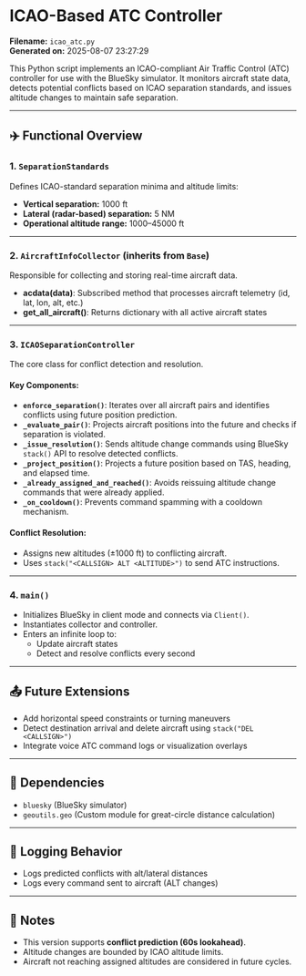 # ICAO-Based ATC Controller

**Filename:** `icao_atc.py`  
**Generated on:** 2025-08-07 23:27:29

This Python script implements an ICAO-compliant Air Traffic Control (ATC) controller for use with the BlueSky simulator. It monitors aircraft state data, detects potential conflicts based on ICAO separation standards, and issues altitude changes to maintain safe separation.

---

## ✈️ Functional Overview

### 1. `SeparationStandards`
Defines ICAO-standard separation minima and altitude limits:
- **Vertical separation:** 1000 ft
- **Lateral (radar-based) separation:** 5 NM
- **Operational altitude range:** 1000–45000 ft

---

### 2. `AircraftInfoCollector` (inherits from `Base`)
Responsible for collecting and storing real-time aircraft data.
- **acdata(data)**: Subscribed method that processes aircraft telemetry (id, lat, lon, alt, etc.)
- **get_all_aircraft()**: Returns dictionary with all active aircraft states

---

### 3. `ICAOSeparationController`
The core class for conflict detection and resolution.

#### Key Components:
- **`enforce_separation()`**: Iterates over all aircraft pairs and identifies conflicts using future position prediction.
- **`_evaluate_pair()`**: Projects aircraft positions into the future and checks if separation is violated.
- **`_issue_resolution()`**: Sends altitude change commands using BlueSky `stack()` API to resolve detected conflicts.
- **`_project_position()`**: Projects a future position based on TAS, heading, and elapsed time.
- **`_already_assigned_and_reached()`**: Avoids reissuing altitude change commands that were already applied.
- **`_on_cooldown()`**: Prevents command spamming with a cooldown mechanism.

#### Conflict Resolution:
- Assigns new altitudes (±1000 ft) to conflicting aircraft.
- Uses `stack("<CALLSIGN> ALT <ALTITUDE>")` to send ATC instructions.

---

### 4. `main()`
- Initializes BlueSky in client mode and connects via `Client()`.
- Instantiates collector and controller.
- Enters an infinite loop to:
  - Update aircraft states
  - Detect and resolve conflicts every second

---

## 📤 Future Extensions

- Add horizontal speed constraints or turning maneuvers
- Detect destination arrival and delete aircraft using `stack("DEL <CALLSIGN>")`
- Integrate voice ATC command logs or visualization overlays

---

## 🔧 Dependencies

- `bluesky` (BlueSky simulator)
- `geoutils.geo` (Custom module for great-circle distance calculation)

---

## 📜 Logging Behavior

- Logs predicted conflicts with alt/lateral distances
- Logs every command sent to aircraft (ALT changes)

---

## 📌 Notes

- This version supports **conflict prediction (60s lookahead)**.
- Altitude changes are bounded by ICAO altitude limits.
- Aircraft not reaching assigned altitudes are considered in future cycles.

